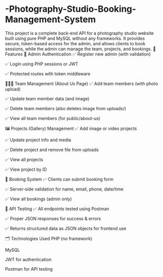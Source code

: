 # -Photography-Studio-Booking-Management-System
 This project is a complete back-end API for a photography studio website built using pure PHP and MySQL without any frameworks. It provides secure, token-based access for the admin, and allows clients to book sessions, while the admin can manage the team, projects, and bookings.
🔧 Features
🔐 Admin Authentication
✅ Register new admin (with validation)

✅ Login using PHP sessions or JWT

✅ Protected routes with token middleware

🧑‍🤝‍🧑 Team Management (About Us Page)
✅ Add team members (with photo upload)

✅ Update team member data (and image)

✅ Delete team members (also deletes image from uploads/)

✅ View all team members (for public/about-us)

🖼️ Projects (Gallery) Management
✅ Add image or video projects

✅ Update project info and media

✅ Delete project and remove file from uploads

✅ View all projects

✅ View project by ID

📅 Booking System
✅ Clients can submit booking form

✅ Server-side validation for name, email, phone, date/time

✅ View all bookings (admin only)

📮 API Testing
✅ All endpoints tested using Postman

✅ Proper JSON responses for success & errors

✅ Returns structured data as JSON objects for frontend use

🗂️ Technologies Used
PHP (no framework)

MySQL

JWT for authentication

Postman for API testing


